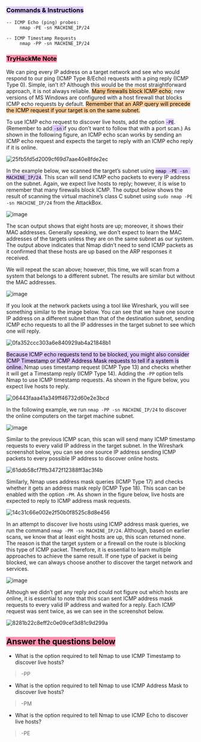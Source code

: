 ### <mark style="background: #D2B3FFA6;">Commands & Instructions</mark>

	-- ICMP Echo (ping) probes:
		 nmap -PE -sn MACHINE_IP/24
		 
	-- ICMP Timestamp Requests
		 nmap -PP -sn MACHINE_IP/24


### <mark style="background: #FF5582A6;">TryHackMe Note
</mark>

We can ping every IP address on a target network and see who would respond to our ping (ICMP Type 8/Echo) requests with a ping reply (ICMP Type 0). Simple, isn’t it? Although this would be the most straightforward approach, it is not always reliable. <mark style="background: #FFB86CA6;">Many firewalls block ICMP echo</mark>; new versions of MS Windows are configured with a host firewall that blocks ICMP echo requests by default. <mark style="background: #FFB86CA6;">Remember that an ARP query will precede the ICMP request if your target is on the same subnet.</mark>

To use ICMP echo request to discover live hosts, add the option <mark style="background: #D2B3FFA6;">`-PE`</mark>. (Remember to add<mark style="background: #D2B3FFA6;"> `-sn` </mark>if you don’t want to follow that with a port scan.) As shown in the following figure, an ICMP echo scan works by sending an ICMP echo request and expects the target to reply with an ICMP echo reply if it is online.

![25fb5fd5d2009cf69d7aae40e8fde2ec](https://github.com/Taukir1515/Nmap/assets/65533124/19412823-26f2-4f63-80ab-fe2d3196606d)


In the example below, we scanned the target’s subnet using <mark style="background: #D2B3FFA6;">`nmap -PE -sn MACHINE_IP/24`</mark>. This scan will send ICMP echo packets to every IP address on the subnet. Again, we expect live hosts to reply; however, it is wise to remember that many firewalls block ICMP. The output below shows the result of scanning the virtual machine’s class C subnet using `sudo nmap -PE -sn MACHINE_IP/24` from the AttackBox.


![image](https://github.com/Taukir1515/Nmap/assets/65533124/37854c25-b7eb-49f9-9a76-57be275417ef)



The scan output shows that eight hosts are up; moreover, it shows their MAC addresses. Generally speaking, we don’t expect to learn the MAC addresses of the targets unless they are on the same subnet as our system. The output above indicates that Nmap didn’t need to send ICMP packets as it confirmed that these hosts are up based on the ARP responses it received.

We will repeat the scan above; however, this time, we will scan from a system that belongs to a different subnet. The results are similar but without the MAC addresses.


![image](https://github.com/Taukir1515/Nmap/assets/65533124/8daf4e20-e4a5-4bcb-84b7-c7d3cc5a13cf)


If you look at the network packets using a tool like Wireshark, you will see something similar to the image below. You can see that we have one source IP address on a different subnet than that of the destination subnet, sending ICMP echo requests to all the IP addresses in the target subnet to see which one will reply.

![0fa352ccc303a6e840929ab4a21848b1](https://github.com/Taukir1515/Nmap/assets/65533124/94837d53-a577-4d62-8b29-6bc354a2e331)


<mark style="background: #D2B3FFA6;">Because ICMP echo requests tend to be blocked, you might also consider ICMP Timestamp or ICMP Address Mask requests to tell if a system is online. </mark>Nmap uses timestamp request (ICMP Type 13) and checks whether it will get a Timestamp reply (ICMP Type 14). Adding the `-PP` option tells Nmap to use ICMP timestamp requests. As shown in the figure below, you expect live hosts to reply.


![06443faaa41a349ff46732d60e2e3bcd](https://github.com/Taukir1515/Nmap/assets/65533124/eabb99de-7181-46dc-b2b4-8720ab8550c7)



In the following example, we run `nmap -PP -sn MACHINE_IP/24` to discover the online computers on the target machine subnet.


![image](https://github.com/Taukir1515/Nmap/assets/65533124/27bbd7f3-d48b-43b4-87f6-67ef48db36f3)



Similar to the previous ICMP scan, this scan will send many ICMP timestamp requests to every valid IP address in the target subnet. In the Wireshark screenshot below, you can see one source IP address sending ICMP packets to every possible IP address to discover online hosts.


![61ddb58cf7ffb3472f12388ff3ac3f4b](https://github.com/Taukir1515/Nmap/assets/65533124/2afaa11b-0266-4f79-a9ca-b7dbf881c91d)



Similarly, Nmap uses address mask queries (ICMP Type 17) and checks whether it gets an address mask reply (ICMP Type 18). This scan can be enabled with the option `-PM`. As shown in the figure below, live hosts are expected to reply to ICMP address mask requests.


![14c31c66e002e2f50b0f8525c8d8e456](https://github.com/Taukir1515/Nmap/assets/65533124/9807b4b2-6199-4f85-b881-825728741e4c)


In an attempt to discover live hosts using ICMP address mask queries, we run the command `nmap -PM -sn MACHINE_IP/24`. Although, based on earlier scans, we know that at least eight hosts are up, this scan returned none. The reason is that the target system or a firewall on the route is blocking this type of ICMP packet. Therefore, it is essential to learn multiple approaches to achieve the same result. If one type of packet is being blocked, we can always choose another to discover the target network and services.


![image](https://github.com/Taukir1515/Nmap/assets/65533124/9efd496a-e236-4cb6-a95f-4b865d555341)


Although we didn’t get any reply and could not figure out which hosts are online, it is essential to note that this scan sent ICMP address mask requests to every valid IP address and waited for a reply. Each ICMP request was sent twice, as we can see in the screenshot below.


![8281b22c8eff2c0e09cef3d81c9d299a](https://github.com/Taukir1515/Nmap/assets/65533124/6b4b5b55-2f4c-43e1-ab2e-e21a6a914c7a)


## <mark style="background: #FF5582A6;">Answer the questions below</mark>

- What is the option required to tell Nmap to use ICMP Timestamp to discover live hosts? 
> -PP

- What is the option required to tell Nmap to use ICMP Address Mask to discover live hosts?
> -PM

- What is the option required to tell Nmap to use ICMP Echo to discover live hosts?
> -PE
